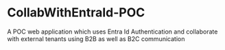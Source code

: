 # CollabWithEntraId-POC
A POC web application which uses Entra Id Authentication and collaborate with external tenants using B2B as well as B2C communication

